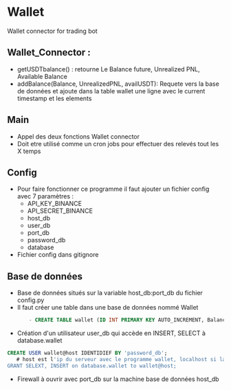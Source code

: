 # Wallet
Wallet connector for trading bot


## Wallet_Connector :
  - getUSDTbalance() : retourne Le Balance future, Unrealized PNL, Available Balance
  - addBalance(Balance, UnrealizedPNL, availUSDT): Requete vers la base de données et ajoute dans la table wallet une ligne avec le current timestamp et les elements
 
 
 ## Main 
  - Appel des deux fonctions Wallet connector
  - Doit etre utilisé comme un cron jobs pour effectuer des relevés tout les X temps


## Config
  - Pour faire fonctionner ce programme il faut ajouter un fichier config avec 7 paramètres :
      - API_KEY_BINANCE
      - API_SECRET_BINANCE
      - host_db
      - user_db
      - port_db
      - password_db
      - database
  - Fichier config dans gitignore

## Base de données
  - Base de données situés sur la variable host_db:port_db du fichier config.py
  - Il faut créer une table dans une base de données nommé Wallet
```SQL
       - CREATE TABLE wallet (ID INT PRIMARY KEY AUTO_INCREMENT, Balance FLOAT, Unrealized_PNL FLOAT, availableUSDT FLOAT, timestamp TIMESTAMP DEFAULT CURRENT_TIMESTAMP);
```
  - Création d'un utilisateur user_db qui accède en INSERT, SELECT à database.wallet 
```SQL
CREATE USER wallet@host IDENTIDIEF BY 'password_db';
   # host est l'ip du serveur avec le programme wallet, localhost si la base de données est situé en local
GRANT SELEXT, INSERT on database.wallet to wallet@host;
```
  - Firewall à ouvrir avec port_db sur la machine base de données host_db


